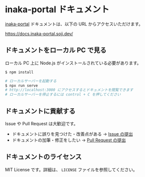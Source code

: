 # inaka-portal ドキュメント
[inaka-portal](https://github.com/SofPyon/inaka-portal) ドキュメントは、以下の URL からアクセスいただけます。

https://docs.inaka-portal.soji.dev/

## ドキュメントをローカル PC で見る
ローカル PC 上に Node.js がインストールされている必要があります。

```bash
$ npm install

# ローカルサーバーを起動する
$ npx run serve
# http://localhost:3000 にアクセスするとドキュメントを閲覧できます
# ローカルサーバーを停止するには control + C を押してください
```

## ドキュメントに貢献する
Issue や Pull Request は大歓迎です。

- ドキュメントに誤りを見つけた・改善点がある → [Issue の提出](https://github.com/SofPyon/inaka-portal-docs/issues)
- ドキュメントの加筆・修正をしたい → [Pull Request の提出](https://github.com/SofPyon/inaka-portal-docs/pulls)

## ドキュメントのライセンス
MIT License です。詳細は、 `LICENSE` ファイルを参照してください。
